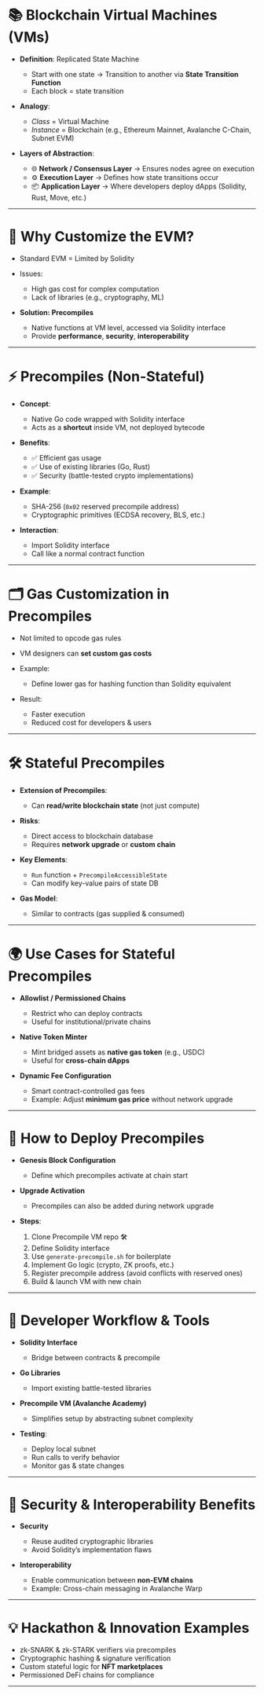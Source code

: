 

# 📚 Blockchain Virtual Machines (VMs)

* **Definition**: Replicated State Machine

  * Start with one state → Transition to another via **State Transition Function**
  * Each block = state transition
* **Analogy**:

  * *Class* = Virtual Machine
  * *Instance* = Blockchain (e.g., Ethereum Mainnet, Avalanche C-Chain, Subnet EVM)
* **Layers of Abstraction**:

  * 🌐 **Network / Consensus Layer** → Ensures nodes agree on execution
  * ⚙️ **Execution Layer** → Defines how state transitions occur
  * 📦 **Application Layer** → Where developers deploy dApps (Solidity, Rust, Move, etc.)

---

# 🔧 Why Customize the EVM?

* Standard EVM = Limited by Solidity
* Issues:

  * High gas cost for complex computation
  * Lack of libraries (e.g., cryptography, ML)
* **Solution: Precompiles**

  * Native functions at VM level, accessed via Solidity interface
  * Provide **performance**, **security**, **interoperability**

---

# ⚡ Precompiles (Non-Stateful)

* **Concept**:

  * Native Go code wrapped with Solidity interface
  * Acts as a **shortcut** inside VM, not deployed bytecode
* **Benefits**:

  * ✅ Efficient gas usage
  * ✅ Use of existing libraries (Go, Rust)
  * ✅ Security (battle-tested crypto implementations)
* **Example**:

  * SHA-256 (`0x02` reserved precompile address)
  * Cryptographic primitives (ECDSA recovery, BLS, etc.)
* **Interaction**:

  * Import Solidity interface
  * Call like a normal contract function

---

# 🗂️ Gas Customization in Precompiles

* Not limited to opcode gas rules
* VM designers can **set custom gas costs**
* Example:

  * Define lower gas for hashing function than Solidity equivalent
* Result:

  * Faster execution
  * Reduced cost for developers & users

---

# 🛠️ Stateful Precompiles

* **Extension of Precompiles**:

  * Can **read/write blockchain state** (not just compute)
* **Risks**:

  * Direct access to blockchain database
  * Requires **network upgrade** or **custom chain**
* **Key Elements**:

  * `Run` function + `PrecompileAccessibleState`
  * Can modify key-value pairs of state DB
* **Gas Model**:

  * Similar to contracts (gas supplied & consumed)

---

# 🌍 Use Cases for Stateful Precompiles

* **Allowlist / Permissioned Chains**

  * Restrict who can deploy contracts
  * Useful for institutional/private chains
* **Native Token Minter**

  * Mint bridged assets as **native gas token** (e.g., USDC)
  * Useful for **cross-chain dApps**
* **Dynamic Fee Configuration**

  * Smart contract-controlled gas fees
  * Example: Adjust **minimum gas price** without network upgrade

---

# 🧩 How to Deploy Precompiles

* **Genesis Block Configuration**

  * Define which precompiles activate at chain start
* **Upgrade Activation**

  * Precompiles can also be added during network upgrade
* **Steps**:

  1. Clone Precompile VM repo 🛠️
  2. Define Solidity interface
  3. Use `generate-precompile.sh` for boilerplate
  4. Implement Go logic (crypto, ZK proofs, etc.)
  5. Register precompile address (avoid conflicts with reserved ones)
  6. Build & launch VM with new chain

---

# 🚀 Developer Workflow & Tools

* **Solidity Interface**

  * Bridge between contracts & precompile
* **Go Libraries**

  * Import existing battle-tested libraries
* **Precompile VM (Avalanche Academy)**

  * Simplifies setup by abstracting subnet complexity
* **Testing**:

  * Deploy local subnet
  * Run calls to verify behavior
  * Monitor gas & state changes

---

# 🔐 Security & Interoperability Benefits

* **Security**

  * Reuse audited cryptographic libraries
  * Avoid Solidity’s implementation flaws
* **Interoperability**

  * Enable communication between **non-EVM chains**
  * Example: Cross-chain messaging in Avalanche Warp

---

# 💡 Hackathon & Innovation Examples

* zk-SNARK & zk-STARK verifiers via precompiles
* Cryptographic hashing & signature verification
* Custom stateful logic for **NFT marketplaces**
* Permissioned DeFi chains for compliance

---


